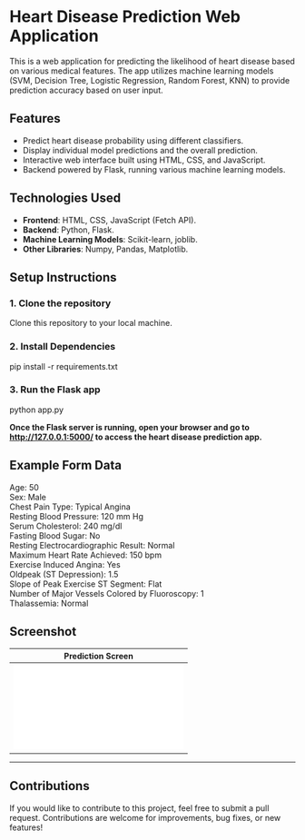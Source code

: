 # Heart Disease Prediction Web Application

This is a web application for predicting the likelihood of heart disease based on various medical features. The app utilizes machine learning models (SVM, Decision Tree, Logistic Regression, Random Forest, KNN) to provide prediction accuracy based on user input.

## Features
- Predict heart disease probability using different classifiers.
- Display individual model predictions and the overall prediction.
- Interactive web interface built using HTML, CSS, and JavaScript.
- Backend powered by Flask, running various machine learning models.

## Technologies Used
- **Frontend**: HTML, CSS, JavaScript (Fetch API).
- **Backend**: Python, Flask.
- **Machine Learning Models**: Scikit-learn, joblib.
- **Other Libraries**: Numpy, Pandas, Matplotlib.

## Setup Instructions

### 1. Clone the repository
Clone this repository to your local machine.

### 2. Install Dependencies
pip install -r requirements.txt

### 3. Run the Flask app
python app.py

<b>Once the Flask server is running, open your browser and go to <a href="http://127.0.0.1:5000/" target="_blank">http://127.0.0.1:5000/</a> to access the heart disease prediction app.</b>

## Example Form Data
Age: 50 <br/>
Sex: Male <br/>
Chest Pain Type: Typical Angina <br/>
Resting Blood Pressure: 120 mm Hg <br/>
Serum Cholesterol: 240 mg/dl <br/>
Fasting Blood Sugar: No <br/>
Resting Electrocardiographic Result: Normal <br/>
Maximum Heart Rate Achieved: 150 bpm <br/>
Exercise Induced Angina: Yes <br/>
Oldpeak (ST Depression): 1.5 <br/>
Slope of Peak Exercise ST Segment: Flat <br/>
Number of Major Vessels Colored by Fluoroscopy: 1 <br/>
Thalassemia: Normal <br/>

## **Screenshot**

| Prediction Screen               |
|----------------------------|
| ![Quiz Screen](HeartDiseasePrediction.pdf) |

---

## Contributions
If you would like to contribute to this project, feel free to submit a pull request. Contributions are welcome for improvements, bug fixes, or new features!
